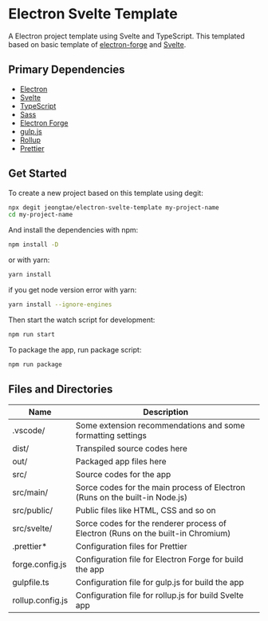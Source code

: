 # Electron Svelte Template

A Electron project template using Svelte and TypeScript. This templated based on basic template of [electron-forge](https://www.electronforge.io/templates/typescript-template) and [Svelte](https://github.com/sveltejs/template).

## Primary Dependencies

- [Electron][electron]
- [Svelte][svelte]
- [TypeScript][typescript]
- [Sass][sass]
- [Electron Forge][ef]
- [gulp.js][gulpjs]
- [Rollup][rollupjs]
- [Prettier][prettier]

## Get Started

To create a new project based on this template using degit:

```bash
npx degit jeongtae/electron-svelte-template my-project-name
cd my-project-name
```

And install the dependencies with npm:

```bash
npm install -D
```

or with yarn:

```bash
yarn install
```

if you get node version error with yarn:

```bash
yarn install --ignore-engines
```

Then start the watch script for development:

```bash
npm run start
```

To package the app, run package script:

```bash
npm run package
```

## Files and Directories

| Name             | Description                                                                      |
| ---------------- | -------------------------------------------------------------------------------- |
| .vscode/         | Some extension recommendations and some formatting settings                      |
| dist/            | Transpiled source codes here                                                     |
| out/             | Packaged app files here                                                          |
| src/             | Source codes for the app                                                         |
| src/main/        | Sorce codes for the main process of Electron (Runs on the built-in Node.js)      |
| src/public/      | Public files like HTML, CSS and so on                                            |
| src/svelte/      | Sorce codes for the renderer process of Electron (Runs on the built-in Chromium) |
| .prettier\*      | Configuration files for Prettier                                                 |
| forge.config.js  | Configuration file for Electron Forge for build the app                          |
| gulpfile.ts      | Configuration file for gulp.js for build the app                                 |
| rollup.config.js | Configuration file for rollup.js for build Svelte app                            |

[electron]: https://www.electronjs.org/
[svelte]: https://svelte.dev/
[typescript]: https://www.typescriptlang.org/
[sass]: https://sass-lang.com/
[ef]: https://www.electronforge.io/
[gulpjs]: https://gulpjs.com/
[rollupjs]: http://rollupjs.org/
[prettier]: https://prettier.io/
